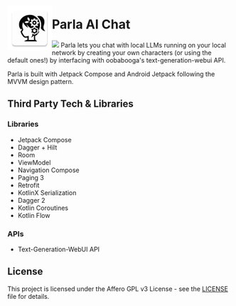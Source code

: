 <img src="app/src/main/res/mipmap-xxhdpi/ic_launcher.webp" align="left"
width="100">
# Parla AI Chat
<img src="https://github.com/f-ale/AIChat/assets/56679557/4e4d30ef-efb0-4d23-8c2e-729fa85e5ad7" >
Parla lets you chat with local LLMs running on your local network by creating your own characters (or using the default ones!) by interfacing with oobabooga's text-generation-webui API.

Parla is built with Jetpack Compose and Android Jetpack following the MVVM design pattern.

## Third Party Tech & Libraries
### Libraries
  * Jetpack Compose
  * Dagger + Hilt
  * Room
  * ViewModel
  * Navigation Compose
  * Paging 3
  * Retrofit
  * KotlinX Serialization
  * Dagger 2
  * Kotlin Coroutines
  * Kotlin Flow
 
 ### APIs
 * Text-Generation-WebUI API

## License

This project is licensed under the Affero GPL v3 License - see the [LICENSE](LICENSE) file for details.
